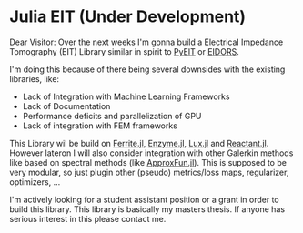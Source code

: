 # Julia EIT (Under Development)

Dear Visitor: Over the next weeks I'm gonna build a Electrical Impedance Tomography (EIT) Library similar in spirit to [PyEIT](https://github.com/eitcom/pyEIT) or [EIDORS](https://eidors3d.sourceforge.net/).

I'm doing this because of there being several downsides with the existing libraries, like:
- Lack of Integration with Machine Learning Frameworks
- Lack of Documentation
- Performance deficits and parallelization of GPU
- Lack of integration with FEM frameworks


This Library wil be build on [Ferrite.jl](https://ferrite-fem.github.io/Ferrite.jl/stable/), [Enzyme.jl](https://enzyme.mit.edu/julia/stable/), [Lux.jl](https://lux.csail.mit.edu/stable/) and [Reactant.jl](https://enzymead.github.io/Reactant.jl/dev/introduction/). However lateron I will also consider integration with other Galerkin methods like based on spectral methods (like [ApproxFun.jl](https://juliaapproximation.github.io/ApproxFun.jl/stable/)).
This is supposed to be very modular, so just plugin other (pseudo) metrics/loss maps, regularizer, optimizers, ...

I'm actively looking for a student assistant position or a grant in order to build this library. This library is basically my masters thesis. If anyone has serious interest in this please contact me.
